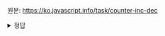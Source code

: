 원문: https://ko.javascript.info/task/counter-inc-dec

<details>
  <summary>정답</summary>

  ```js
  // 함수 프로퍼티 활용
  function makeCounter() {
    
    function counter(){
      return counter.count++;
    }
    counter.count = 0;
    counter.set = function(value){
      counter.count = value;
    }
    counter.decrease = function(){
      counter.count--;
    }
    return counter;
  }

// 클로저 활용
function makeCounter() {
	let count = 0;

	function counter() {
		return count++;
	}

	counter.set = function (value) {
		count = value;
	};

	counter.decrease = function () {
		count--;
	};

	return counter;
}
  ```
</details>
